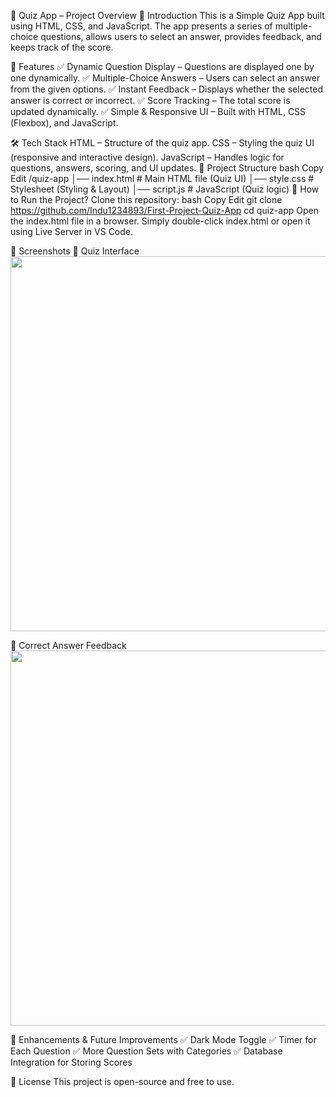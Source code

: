 📌 Quiz App – Project Overview
📖 Introduction
This is a Simple Quiz App built using HTML, CSS, and JavaScript. The app presents a series of multiple-choice questions, allows users to select an answer, provides feedback, and keeps track of the score.

🚀 Features
✅ Dynamic Question Display – Questions are displayed one by one dynamically.
✅ Multiple-Choice Answers – Users can select an answer from the given options.
✅ Instant Feedback – Displays whether the selected answer is correct or incorrect.
✅ Score Tracking – The total score is updated dynamically.
✅ Simple & Responsive UI – Built with HTML, CSS (Flexbox), and JavaScript.

🛠️ Tech Stack
HTML – Structure of the quiz app.
CSS – Styling the quiz UI (responsive and interactive design).
JavaScript – Handles logic for questions, answers, scoring, and UI updates.
📂 Project Structure
bash
Copy
Edit
/quiz-app
│── index.html        # Main HTML file (Quiz UI)
│── style.css         # Stylesheet (Styling & Layout)
│── script.js         # JavaScript (Quiz logic)
📌 How to Run the Project?
Clone this repository:
bash
Copy
Edit
git clone https://github.com/Indu1234893/First-Project-Quiz-App
cd quiz-app
Open the index.html file in a browser.
Simply double-click index.html or open it using Live Server in VS Code.


📌 Screenshots
🔹 Quiz Interface
<img src="screenshot.png" width="600px">

🔹 Correct Answer Feedback
<img src="screenshot_correct.png" width="600px">

🎯 Enhancements & Future Improvements
✅ Dark Mode Toggle
✅ Timer for Each Question
✅ More Question Sets with Categories
✅ Database Integration for Storing Scores

📜 License
This project is open-source and free to use.
